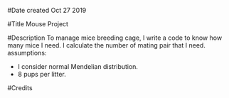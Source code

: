 #Date created
Oct 27 2019

#Title
Mouse Project

#Description
To manage mice breeding cage, I write a code to know how many mice I need.
I calculate the number of mating pair that I need.
assumptions:
- I consider normal Mendelian distribution.
- 8 pups per litter.


#Credits
